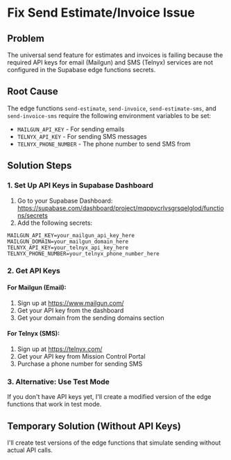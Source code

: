 # Fix Send Estimate/Invoice Issue

## Problem
The universal send feature for estimates and invoices is failing because the required API keys for email (Mailgun) and SMS (Telnyx) services are not configured in the Supabase edge functions secrets.

## Root Cause
The edge functions `send-estimate`, `send-invoice`, `send-estimate-sms`, and `send-invoice-sms` require the following environment variables to be set:
- `MAILGUN_API_KEY` - For sending emails
- `TELNYX_API_KEY` - For sending SMS messages
- `TELNYX_PHONE_NUMBER` - The phone number to send SMS from

## Solution Steps

### 1. Set Up API Keys in Supabase Dashboard

1. Go to your Supabase Dashboard: https://supabase.com/dashboard/project/mqppvcrlvsgrsqelglod/functions/secrets
2. Add the following secrets:

```
MAILGUN_API_KEY=your_mailgun_api_key_here
MAILGUN_DOMAIN=your_mailgun_domain_here
TELNYX_API_KEY=your_telnyx_api_key_here
TELNYX_PHONE_NUMBER=your_telnyx_phone_number_here
```

### 2. Get API Keys

#### For Mailgun (Email):
1. Sign up at https://www.mailgun.com/
2. Get your API key from the dashboard
3. Get your domain from the sending domains section

#### For Telnyx (SMS):
1. Sign up at https://telnyx.com/
2. Get your API key from Mission Control Portal
3. Purchase a phone number for sending SMS

### 3. Alternative: Use Test Mode

If you don't have API keys yet, I'll create a modified version of the edge functions that work in test mode.

## Temporary Solution (Without API Keys)

I'll create test versions of the edge functions that simulate sending without actual API calls.
